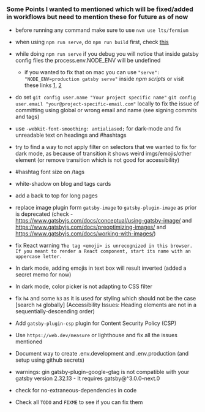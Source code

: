 ### Some Points I wanted to mentioned which will be fixed/added in workflows but need to mention these for future as of now

- before running any command make sure to use `nvm use lts/fermium`
- when using `npm run serve`, do `npm run build` first, check [this](https://github.com/gatsbyjs/gatsby/issues/3896)
- while doing `npm run serve` if you debug you will notice that inside gatsby config files the process.env.NODE_ENV will be undefined
  - if you wanted to fix that on mac you can use `"serve": "NODE_ENV=production gatsby serve"` inside _npm scripts_ or visit these links [1](https://github.com/gatsbyjs/gatsby/issues/3896), [2](https://spectrum.chat/gatsby-js/general/node-env-undefined-with-gatsby-serve~90bd8a7e-8028-4aa3-b68e-ab7052d0b06a)
- do set `git config user.name "Your project specific name"` `git config user.email "your@project-specific-email.com"` locally to fix the issue of committing using global or wrong email and name (see signing commits and tags)

- use `-webkit-font-smoothing: antialiased;` for dark-mode and fix unreadable text on headings and #hashtags
- try to find a way to not apply filter on selectors that we wanted to fix for dark mode, as because of transition it shows weird imgs/emojis/other element (or remove transition which is not good for accessibility)
- #hashtag font size on /tags
- white-shadow on blog and tags cards
- add a back to top for long pages
- replace image plugin form `gatsby-image` to `gatsby-plugin-image` as prior is deprecated (check - https://www.gatsbyjs.com/docs/conceptual/using-gatsby-image/ and https://www.gatsbyjs.com/docs/preoptimizing-images/ and https://www.gatsbyjs.com/docs/working-with-images/)
- fix React warning `The tag <emoji> is unrecognized in this browser. If you meant to render a React component, start its name with an uppercase letter.`
- In dark mode, adding emojis in text box will result inverted (added a secret memo for now)
- In dark mode, color picker is not adapting to CSS filter  
- fix `h4` and some `h3` as it is used for styling which should not be the case [search `h4` globally] (Accessibility Issues: Heading elements are not in a sequentially-descending order)
- Add `gatsby-plugin-csp` plugin for Content Security Policy (CSP)
- Use `https://web.dev/measure` or lighthouse and fix all the issues mentioned
- Document way to create .env.development and .env.production (and setup using github secrets)

- warnings: gin gatsby-plugin-google-gtag is not compatible with your gatsby version 2.32.13 - It requires gatsby@^3.0.0-next.0
- check for no-extraneous-dependencies in code
- Check all `TODO` and `FIXME` to see if you can fix them